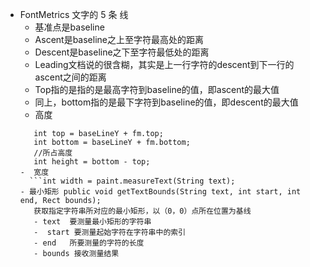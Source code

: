   - FontMetrics   文字的 5 条 线   
      - 基准点是baseline
      - Ascent是baseline之上至字符最高处的距离
      - Descent是baseline之下至字符最低处的距离
      - Leading文档说的很含糊，其实是上一行字符的descent到下一行的ascent之间的距离
      - Top指的是指的是最高字符到baseline的值，即ascent的最大值
      - 同上，bottom指的是最下字符到baseline的值，即descent的最大值  
      - 高度
      ```Paint.FontMetricsInt fm = paint.getFontMetricsInt();  
         int top = baseLineY + fm.top;  
         int bottom = baseLineY + fm.bottom;  
         //所占高度  
         int height = bottom - top;  
      -  宽度
        ```int width = paint.measureText(String text);  
      - 最小矩形 public void getTextBounds(String text, int start, int end, Rect bounds);  
         获取指定字符串所对应的最小矩形，以（0，0）点所在位置为基线 
         - text  要测量最小矩形的字符串 
         -  start 要测量起始字符在字符串中的索引 
         - end   所要测量的字符的长度 
         - bounds 接收测量结果 